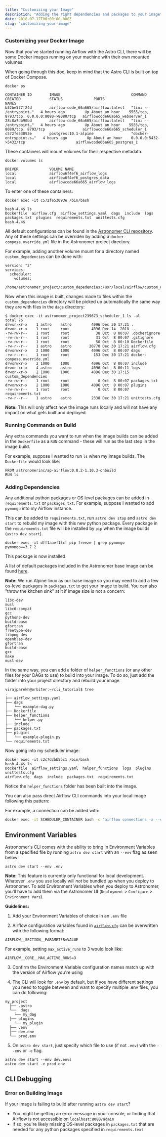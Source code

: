 ```yaml
---
title: "Customizing your Image"
description: "Adding the right dependencies and packages to your image"
date: 2018-07-17T00:00:00.000Z
slug: "customizing-your-image"
---
```


### Customizing your Docker Image

Now that you've started running Airflow with the Astro CLI, there will be some Docker images running on your machine with their own mounted volumes.

When going through this doc, keep in mind that the Astro CLI is built on top of Docker Compose.

```
docker ps

CONTAINER ID        IMAGE                                COMMAND                  CREATED             STATUS              PORTS                                        NAMES
b32be577f24d        airflow-code_66a665/airflow:latest   "tini -- /entrypoint…"   4 hours ago         Up About an hour    5555/tcp, 8793/tcp, 0.0.0.0:8080->8080/tcp   airflowcode66a665_webserver_1
28c8a7db90bd        airflow-code_66a665/airflow:latest   "tini -- /entrypoint…"   4 hours ago         Up About an hour    5555/tcp, 8080/tcp, 8793/tcp                 airflowcode66a665_scheduler_1
c572fe53093e        postgres:10.1-alpine                 "docker-entrypoint.s…"   4 hours ago         Up About an hour    0.0.0.0:5432->5432/tcp                       airflowcode66a665_postgres_1
```

These containers will mount volumes for their respective metadata.

```
docker volumes ls

DRIVER              VOLUME NAME
local               airflow6f4ef6_airflow_logs
local               airflow6f4ef6_postgres_data
local               airflowcode66a665_airflow_logs
```

To enter one of these containers:

```
docker exec -it c572fe53093e /bin/bash

bash-4.4$ ls
Dockerfile  airflow.cfg  airflow_settings.yaml  dags  include  logs  packages.txt  plugins  requirements.txt  unittests.cfg
bash-4.4$
```

All default configurations can be found in the [Astronomer CLI repository](https://github.com/astronomer/astro-cli/blob/master/airflow/include/composeyml.go). Any of these settings can be overriden by adding a `docker-compose.override.yml` file in the Astronomer project directory.

For example, adding another volume mount for a directory named `custom_depedencies` can be done with:

```
version: "2"
services:
  scheduler:
    volumes:
      - /home/astronomer_project/custom_depedencies:/usr/local/airflow/custom_depedencies:ro
```

Now when this image is built, changes made to files within the `custom_dependencies` directory will be picked up automatically the same way they are with files in the `dags` directory:

```
$ docker exec -it astronomer_project239673_scheduler_1 ls -al
total 76
drwxr-xr-x    1 astro    astro         4096 Dec 30 17:21 .
drwxr-xr-x    1 root     root          4096 Dec 14  2018 ..
-rw-rw-r--    1 root     root            38 Oct  8 00:07 .dockerignore
-rw-rw-r--    1 root     root            31 Oct  8 00:07 .gitignore
-rw-rw-r--    1 root     root            50 Oct  8 00:10 Dockerfile
-rw-r--r--    1 astro    astro        20770 Dec 30 17:21 airflow.cfg
drwxrwxr-x    2 1000     1000          4096 Oct  8 00:07 dags
-rw-r--r--    1 root     root           153 Dec 30 17:21 docker-compose.override.yml
drwxrwxr-x    2 1000     1000          4096 Oct  8 00:07 include
drwxr-xr-x    4 astro    astro         4096 Oct  8 00:11 logs
drwxr-xr-x    2 1000     1000          4096 Dec 30 17:15 custom_dependencies
-rw-rw-r--    1 root     root             0 Oct  8 00:07 packages.txt
drwxrwxr-x    2 1000     1000          4096 Oct  8 00:07 plugins
-rw-rw-r--    1 root     root             0 Oct  8 00:07 requirements.txt
-rw-r--r--    1 astro    astro         2338 Dec 30 17:21 unittests.cfg
```

**Note:** This will only affect how the image runs locally and will not have any impact on what gets built and deployed. 

### Running Commands on Build

Any extra commands you want to run when the image builds can be added in the `Dockerfile` as a `RUN` command - these will run as the last step in the image build.

For example, suppose I wanted to run `ls` when my image builds. The `Dockerfile` would look like:

```
FROM astronomerinc/ap-airflow:0.8.2-1.10.3-onbuild
RUN ls
```

### Adding Dependencies

Any additional python packages or OS level packages can be added in `requirements.txt` or `packages.txt`. For example, suppose I wanted to add `pymongo` into my Airflow instance.

This can be added to `requirements.txt`, run `astro dev stop` and `astro dev start` to rebuild my image with this new python package. Every package in the `requirements.txt` file will be installed by `pip` when the image builds (`astro dev start`).

```
docker exec -it dff1aaef15cf pip freeze | grep pymongo
pymongo==3.7.2
```
This package is now installed.

A list of default packages included in the Astronomer base image can be found [here](https://forum.astronomer.io/t/which-python-packages-come-default-with-astronomer/38).


**Note:** We run Alpine linux as our base image so you may need to add a few os-level packages in `packages.txt` to get your image to build. You can also "throw the kitchen sink" at it if image size is not a concern:

```
libc-dev
musl
libc6-compat
gcc
python3-dev
build-base
gfortran
freetype-dev
libpng-dev
openblas-dev
gfortran
build-base
g++
make
musl-dev
```

In the same way, you can add a folder of `helper_functions` (or any other files for your DAGs to use) to build into your image. To do so, just add the folder into your project directory and rebuild your image.


```
virajparekh@orbiter:~/cli_tutorial$ tree
.
├── airflow_settings.yaml
├── dags
│   └── example-dag.py
├── Dockerfile
├── helper_functions
│   └── helper.py
├── include
├── packages.txt
├── plugins
│   └── example-plugin.py
└── requirements.txt
```

Now going into my scheduler image:

```
docker exec -it c2c7d3bb5bc1 /bin/bash
bash-4.4$ ls
Dockerfile  airflow_settings.yaml  helper_functions  logs  plugins  unittests.cfg
airflow.cfg  dags  include  packages.txt  requirements.txt
```


Notice the `helper_functions` folder has been built into the image.

You can also pass direct Airflow CLI commands into your local image following this pattern:

For example, a connection can be added with:

```bash
docker exec -it SCHEDULER_CONTAINER bash -c "airflow connections -a --conn_id test_three  --conn_type ' ' --conn_login etl --conn_password pw --conn_extra {"account":"blah"}"
```

## Environment Variables

Astronomer's CLI comes with the ability to  bring in Environment Variables from a specified file by running `astro dev start` with an `--env` flag as seen below:

```
astro dev start --env .env
```

**Note**: This feature is currently only functional for local development. Whatever `.env` you use locally will _not_ be bundled up when you deploy to Astronomer. To add Environment Variables when you deploy to Astronomer, you'll have to add them via the Astronomer UI (`Deployment` > `Configure` > `Environment Vars`).

**Guidelines:**

1. Add your Environment Variables of choice in an `.env` file

2. Airflow configuration variables found in [`airflow.cfg`](https://github.com/apache/incubator-airflow/blob/master/airflow/config_templates/default_airflow.cfg) can be overwritten with the following format:

```
AIRFLOW__SECTION__PARAMETER=VALUE
```
For example, setting `max_active_runs` to 3 would look like:

```
AIRFLOW__CORE__MAX_ACTIVE_RUNS=3
```

3. Confirm the Environment Variable configuration names match up with the version of Airflow you're using

4. The CLI will look for `.env` by default, but if you have different settings you need to toggle between and want to specify multiple .env files, you can do following:

```
my_project
  ├── .astro
  └──  dags
    └── my_dag
  ├── plugins
    └── my_plugin
  ├── .env
  ├── dev.env
  └── prod.env
```

 5. On `astro dev start`, just specify which file to use (if not `.env`) with the `--env` or `-e` flag.

 ```
 astro dev start --env dev.envs
 astro dev start -e prod.env
 ```

## CLI Debugging

### Error on Building Image

If your image  is failing to build after running `astro dev start`?

 - You might be getting an error message in your console, or finding that Airflow is not accessible on `localhost:8080/admin`
 - If so, you're likely missing OS-level packages in `packages.txt` that are needed for any python packages specified in `requirements.text`
